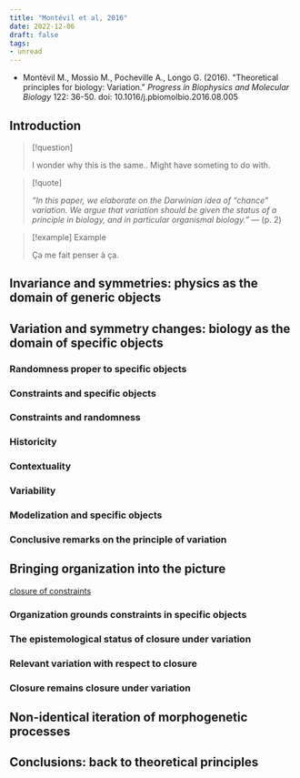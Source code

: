 ```yaml
---
title: "Montévil et al, 2016"
date: 2022-12-06
draft: false
tags:
- unread
---
```


- Montévil M., Mossio M., Pocheville A., Longo G. (2016). "Theoretical principles for biology: Variation." *Progress in Biophysics and Molecular Biology* 122: 36-50. doi: 10.1016/j.pbiomolbio.2016.08.005


## Introduction

> [!question] 
>
>I wonder why this is the same.. Might have someting to do with.   

> [!quote] 
>
>*“In this paper, we elaborate on the Darwinian idea of “chance” variation. We argue that variation should be given the status of a principle in biology, and in particular organismal biology.”* —  (p. 2) 

> [!example] Example
>
>Ça me fait penser à ça.   

## Invariance and symmetries: physics as the domain of generic objects

## Variation and symmetry changes: biology as the domain of specific objects

### Randomness proper to specific objects

### Constraints and specific objects

### Constraints and randomness

### Historicity

### Contextuality

### Variability

### Modelization and specific objects

### Conclusive remarks on the principle of variation

## Bringing organization into the picture

[closure of constraints](concept/closure%20of%20constraints.md)

### Organization grounds constraints in specific objects

### The epistemological status of closure under variation

### Relevant variation with respect to closure

### Closure remains closure under variation

## Non-identical iteration of morphogenetic processes

## Conclusions: back to theoretical principles


